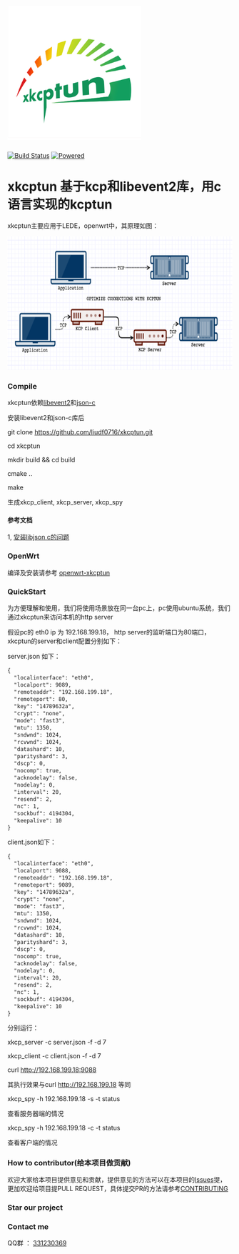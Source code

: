 # <img src="logo-big.png" alt="xkcptun" height="300px" /> 

[![Build Status][1]][2]  [![Powered][3]][4]

[1]: https://travis-ci.org/liudf0716/xkcptun.svg?branch=master
[2]: https://travis-ci.org/liudf0716/xkcptun
[3]: https://img.shields.io/badge/KCP-Powered-blue.svg
[4]: https://github.com/skywind3000/kcp

# xkcptun 基于kcp和libevent2库，用c语言实现的kcptun

xkcptun主要应用于LEDE，openwrt中，其原理如图：

<img src="kcptun.png" alt="kcptun" height="300px"/>

### Compile

xkcptun依赖[libevent2](https://github.com/libevent/libevent)和[json-c](https://github.com/json-c/json-c)

安装libevent2和json-c库后

git clone https://github.com/liudf0716/xkcptun.git

cd xkcptun

mkdir build && cd build

cmake ..

make


生成xkcp_client, xkcp_server, xkcp_spy

#### 参考文档

1, [安装libjson c的问题](https://github.com/liudf0716/xkcptun/wiki/%E5%AE%89%E8%A3%85libjson-c%E7%9A%84%E9%97%AE%E9%A2%98)

### OpenWrt
编译及安装请参考 [openwrt-xkcptun](https://github.com/gigibox/openwrt-xkcptun)

### QuickStart

为方便理解和使用，我们将使用场景放在同一台pc上，pc使用ubuntu系统，我们通过xkcptun来访问本机的http server

假设pc的 eth0 ip 为 192.168.199.18， http server的监听端口为80端口，xkcptun的server和client配置分别如下：

server.json 如下：
```
{
  "localinterface": "eth0",
  "localport": 9089,
  "remoteaddr": "192.168.199.18",
  "remoteport": 80,
  "key": "14789632a",
  "crypt": "none",
  "mode": "fast3",
  "mtu": 1350,
  "sndwnd": 1024,
  "rcvwnd": 1024,
  "datashard": 10,
  "parityshard": 3,
  "dscp": 0,
  "nocomp": true,
  "acknodelay": false,
  "nodelay": 0,
  "interval": 20,
  "resend": 2,
  "nc": 1,
  "sockbuf": 4194304,
  "keepalive": 10
}
```

client.json如下：
```
{
  "localinterface": "eth0",
  "localport": 9088,
  "remoteaddr": "192.168.199.18",
  "remoteport": 9089,
  "key": "14789632a",
  "crypt": "none",
  "mode": "fast3",
  "mtu": 1350,
  "sndwnd": 1024,
  "rcvwnd": 1024,
  "datashard": 10,
  "parityshard": 3,
  "dscp": 0,
  "nocomp": true,
  "acknodelay": false,
  "nodelay": 0,
  "interval": 20,
  "resend": 2,
  "nc": 1,
  "sockbuf": 4194304,
  "keepalive": 10
}
```

分别运行：

xkcp_server -c server.json -f -d 7

xkcp_client -c client.json -f -d 7


curl http://192.168.199.18:9088

其执行效果与curl http://192.168.199.18 等同


xkcp_spy -h 192.168.199.18 -s -t status

查看服务器端的情况

xkcp_spy -h 192.168.199.18 -c -t status

查看客户端的情况

### How to contributor(给本项目做贡献)


欢迎大家给本项目提供意见和贡献，提供意见的方法可以在本项目的[Issues](https://github.com/liudf0716/xkcptun/issues/new)提，更加欢迎给项目提PULL REQUEST，具体提交PR的方法请参考[CONTRIBUTING](https://github.com/liudf0716/xkcptun/blob/master/CONTRIBUTING.md)

### Star our project

### Contact me 

QQ群 ： [331230369](https://jq.qq.com/?_wv=1027&k=47QGEhL)
